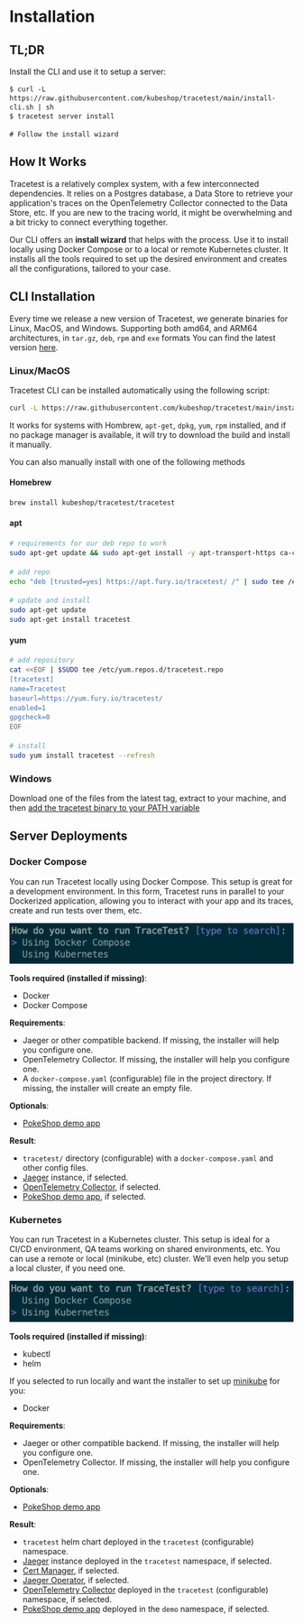 # Installation

## TL;DR

Install the CLI and use it to setup a server:

```
$ curl -L https://raw.githubusercontent.com/kubeshop/tracetest/main/install-cli.sh | sh
$ tracetest server install

# Follow the install wizard
```

## How It Works

Tracetest is a relatively complex system, with a few interconnected dependencies. It relies on a Postgres database, a Data Store to retrieve your application's traces
on the OpenTelemetry Collector connected to the Data Store, etc. If you are new to the tracing world, it might be overwhelming and a bit tricky to connect everything together.

Our CLI offers an **install wizard** that helps with the process. Use it to install locally using Docker Compose or to a local or remote Kubernetes cluster.
It installs all the tools required to set up the desired environment and creates all the configurations, tailored to your case.

## CLI Installation

Every time we release a new version of Tracetest, we generate binaries for Linux, MacOS, and Windows. Supporting both amd64, and ARM64 architectures, in `tar.gz`, `deb`, `rpm` and `exe` formats
You can find the latest version [here](https://github.com/kubeshop/tracetest/releases/latest).

### Linux/MacOS

Tracetest CLI can be installed automatically using the following script:
```sh
curl -L https://raw.githubusercontent.com/kubeshop/tracetest/main/install-cli.sh | bash
```

It works for systems with Hombrew, `apt-get`, `dpkg`, `yum`, `rpm` installed, and if no package manager is available, it will try to download the build and install it manually.

You can also manually install with one of the following methods

#### Homebrew

```sh
brew install kubeshop/tracetest/tracetest
```

#### apt

```sh
# requirements for our deb repo to work
sudo apt-get update && sudo apt-get install -y apt-transport-https ca-certificates

# add repo
echo "deb [trusted=yes] https://apt.fury.io/tracetest/ /" | sudo tee /etc/apt/sources.list.d/fury.list

# update and install
sudo apt-get update
sudo apt-get install tracetest
```

#### yum

```sh
# add repository
cat <<EOF | $SUDO tee /etc/yum.repos.d/tracetest.repo
[tracetest]
name=Tracetest
baseurl=https://yum.fury.io/tracetest/
enabled=1
gpgcheck=0
EOF

# install
sudo yum install tracetest --refresh
```

### Windows
Download one of the files from the latest tag, extract to your machine, and then [add the tracetest binary to your PATH variable](https://stackoverflow.com/a/41895179)

## Server Deployments

### Docker Compose

You can run Tracetest locally using Docker Compose. This setup is great for a development environment. In this form, Tracetest runs in parallel to your Dockerized application,
allowing you to interact with your app and its traces, create and run tests over them, etc.

![Installer using docker compose](img/installer/1_docker-compose_0.7.0.png)

**Tools required (installed if missing)**:
- Docker
- Docker Compose

**Requirements**:
- Jaeger or other compatible backend. If missing, the installer will help you configure one.
- OpenTelemetry Collector. If missing, the installer will help you configure one.
- A `docker-compose.yaml` (configurable) file in the project directory. If missing, the installer will create an empty file.

**Optionals**:
- [PokeShop demo app](https://github.com/kubeshop/pokeshop/)

**Result**:
- `tracetest/` directory (configurable) with a `docker-compose.yaml` and other config files.
- [Jaeger](https://www.jaegertracing.io/) instance, if selected.
- [OpenTelemetry Collector](https://opentelemetry.io/docs/collector/), if selected.
- [PokeShop demo app](https://github.com/kubeshop/pokeshop/), if selected.

### Kubernetes

You can run Tracetest in a Kubernetes cluster. This setup is ideal for a CI/CD environment, QA teams working on shared environments, etc.
You can use a remote or local (minikube, etc) cluster. We'll even help you setup a local cluster, if you need one.

![Installer using Kubernetes](img/installer/1_kubernetes_0.7.0.png)

**Tools required (installed if missing)**:
- kubectl
- helm

If you selected to run locally and want the installer to set up [minikube](https://minikube.sigs.k8s.io/docs/) for you:
- Docker

**Requirements**:
- Jaeger or other compatible backend. If missing, the installer will help you configure one.
- OpenTelemetry Collector. If missing, the installer will help you configure one.

**Optionals**:
- [PokeShop demo app](https://github.com/kubeshop/pokeshop/)

**Result**:
- `tracetest` helm chart deployed in the `tracetest` (configurable) namespace.
- [Jaeger](https://www.jaegertracing.io/) instance deployed in the `tracetest` namespace, if selected.
- [Cert Manager](https://cert-manager.io/), if selected.
- [Jaeger Operator](https://www.jaegertracing.io/docs/latest/operator/), if selected.
- [OpenTelemetry Collector](https://opentelemetry.io/docs/collector/) deployed in the `tracetest` (configurable) namespace, if selected.
- [PokeShop demo app](https://github.com/kubeshop/pokeshop/) deployed in the `demo` namespace, if selected.
